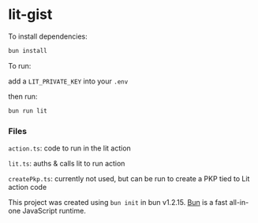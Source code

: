 # lit-gist

To install dependencies:

```bash
bun install
```

To run:

add a `LIT_PRIVATE_KEY` into your `.env`

then run:

```bash
bun run lit
```

### Files
`action.ts`: code to run in the lit action

`lit.ts`: auths & calls lit to run action

`createPkp.ts`: currently not used, but can be run to create a PKP tied to Lit action code

This project was created using `bun init` in bun v1.2.15. [Bun](https://bun.sh) is a fast all-in-one JavaScript runtime.


